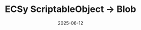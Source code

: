 ---
title: ECSy ScriptableObject -> Blob
date: 2025-06-12
summary: A Utility for Streamlining ScriptableObject -> Blob Asset
link: 'https://raw.githubusercontent.com/zhanong/Easy-ScriptableObject-To-ECS-Blob/refs/heads/main/README.md'
---